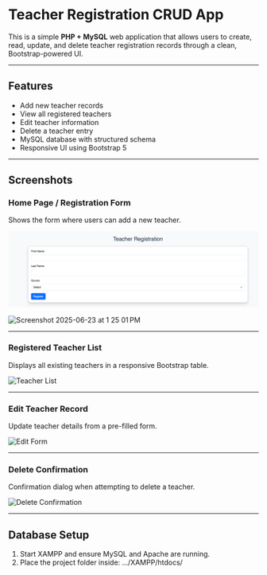 # Teacher Registration CRUD App

This is a simple **PHP + MySQL** web application that allows users to create, read, update, and delete teacher registration records through a clean, Bootstrap-powered UI.

---

## Features

- Add new teacher records
- View all registered teachers
- Edit teacher information
- Delete a teacher entry
- MySQL database with structured schema
- Responsive UI using Bootstrap 5

---

## Screenshots

### Home Page / Registration Form
Shows the form where users can add a new teacher.

![Home Form](https://github.com/zelalemmoges/mini_project/blob/main/assets/form.png)

<img width="1477" alt="Screenshot 2025-06-23 at 1 25 01 PM" src="https://github.com/user-attachments/assets/cac52601-b501-4b2f-8d52-0e4461a7e615" />


---

### Registered Teacher List
Displays all existing teachers in a responsive Bootstrap table.

![Teacher List](https://your-image-url.com/teacher-list.png)

---

### Edit Teacher Record
Update teacher details from a pre-filled form.

![Edit Form](https://your-image-url.com/edit-form.png)

---

### Delete Confirmation
Confirmation dialog when attempting to delete a teacher.

![Delete Confirmation](https://your-image-url.com/delete-confirm.png)

---

## Database Setup

1. Start XAMPP and ensure MySQL and Apache are running.
2. Place the project folder inside:  .../XAMPP/htdocs/
